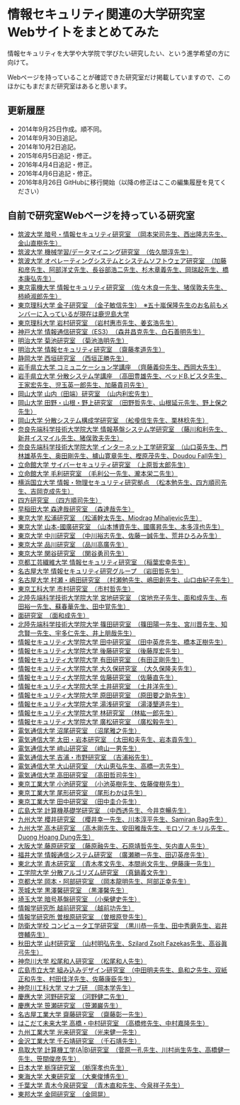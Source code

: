 # 情報セキュリティ関連の大学研究室Webサイトをまとめてみた
情報セキュリティを大学や大学院で学びたい研究したい、という進学希望の方に向けて。

Webページを持っていることが確認できた研究室だけ掲載していますので、このほかにもまだまだ研究室はあると思います。

## 更新履歴
* 2014年9月25日作成。順不同。
* 2014年9月30日追記。
* 2014年10月2日追記。
* 2015年6月5日追記・修正。
* 2016年4月4日追記・修正。
* 2016年4月6日追記・修正。
* 2016年8月26日 GitHubに移行開始（以降の修正はここの編集履歴を見てください）

## 自前で研究室Webページを持っている研究室


* [筑波大学 暗号・情報セキュリティ研究室　（岡本栄司先生、西出隆志先生、金山直樹先生）](http://www.cipher.risk.tsukuba.ac.jp/ "")
* [筑波大学 機械学習/データマイニング研究室　（佐久間淳先生）]()
* [筑波大学 オペレーティングシステムとシステムソフトウェア研究室　（加藤和彦先生、阿部洋丈先生、長谷部浩二先生、杉木章義先生、岡瑞起先生、橋本康弘先生）]()
* [東京電機大学 情報セキュリティ研究室　（佐々木良一先生、猪俣敦夫先生、柿崎淑郎先生）]()
* [東京理科大学 金子研究室　（金子敏信先生）　※五十嵐保隆先生のお名前もメンバーに入っているが現在は鹿児島大学]()
* [東京理科大学 岩村研究室　（岩村惠市先生、姜玄浩先生）]()
* [神戸大学 情報通信研究室（ES3）　（森井昌克先生、白石善明先生）]()
* [明治大学 菊池研究室　（菊池浩明先生）]()
* [明治大学 情報セキュリティ研究室　（齋藤孝道先生）]()
* [静岡大学 西垣研究室　（西垣正勝先生）]()
* [岩手県立大学 コミュニケーション学講座　（齊藤義仰先生、西岡大先生）]()
* [岩手県立大学 分散システム学講座　（高田豊雄先生、ベッドB.ビスタ先生、王家宏先生、児玉英一郎先生、加藤貴司先生）]()
* [岡山大学 山内（田端）研究室　（山内利宏先生）]()
* [岡山大学 田野・山根・野上研究室　（田野哲先生、山根延元先生、野上保之先生）]()
* [岡山大学 分散システム構成学研究室　（舩曵信生先生、栗林稔先生）]()
* [奈良先端科学技術大学院大学 情報基盤システム学研究室　（藤川和利先生、新井イスマイル先生、猪俣敦夫先生）]()
* [奈良先端科学技術大学院大学 インターネット工学研究室　（山口英先生、門林雄基先生、奥田剛先生、櫨山寛章先生、樫原茂先生、Doudou Fall先生）]()
* [立命館大学 サイバーセキュリティ研究室　（上原哲太郎先生）]()
* [立命館大学 毛利研究室　（毛利公一先生、瀧本栄二先生）]()
* [横浜国立大学 情報・物理セキュリティ研究拠点　（松本勉先生、四方順司先生、吉岡克成先生）]()
* [四方研究室　（四方順司先生）]()
* [早稲田大学 森達哉研究室　（森達哉先生）]()
* [東京大学 松浦研究室　（松浦幹太先生、Miodrag Mihaljevic先生）]()
* [東京大学 山本-國廣研究室　（山本博資先生、國廣昇先生、本多淳也先生）]()
* [東京大学 中川研究室　（中川裕志先生、佐藤一誠先生、荒井ひろみ先生）]()
* [東京大学 品川研究室　（品川高廣先生）]()
* [東京大学 関谷研究室　（関谷勇司先生）]()
* [京都工芸繊維大学 情報セキュリティ研究室　（稲葉宏幸先生）]()
* [名古屋大学 情報セキュリティ研究グループ　（岩田哲先生）]()
* [名古屋大学 村瀬・嶋田研究室　（村瀬勉先生、嶋田創先生、山口由紀子先生）]()
* [東京工科大学 市村研究室　（市村哲先生）]()
* [北陸先端科学技術大学院大学 宮地研究室　（宮地充子先生、面和成先生、布田裕一先生、蘇春華先生、田中覚先生）]()
* [面研究室　（面和成先生）]()
* [北陸先端科学技術大学院大学 篠田研究室　（篠田陽一先生、宮川晋先生、知念賢一先生、宇多仁先生、井上朋哉先生）]()
* [情報セキュリティ大学院大学 田中研究室　（田中英彦先生、橋本正樹先生）]()
* [情報セキュリティ大学院大学 後藤研究室　（後藤厚宏先生）]()
* [情報セキュリティ大学院大学 有田研究室　（有田正剛先生）]()
* [情報セキュリティ大学院大学 大久保研究室　（大久保隆夫先生）]()
* [情報セキュリティ大学院大学 佐藤研究室　（佐藤直先生）]()
* [情報セキュリティ大学院大学 土井研究室　（土井洋先生）]()
* [情報セキュリティ大学院大学 原田研究室　（原田要之助先生）]()
* [情報セキュリティ大学院大学 湯浅研究室　（湯淺墾道先生）]()
* [情報セキュリティ大学院大学 林研究室　（林紘一郎先生）]()
* [情報セキュリティ大学院大学 廣松研究室　（廣松毅先生）]()
* [電気通信大学 沼尾研究室　（沼尾雅之先生）]()
* [電気通信大学 太田・岩本研究室　（太田和夫先生、岩本貢先生）]()
* [電気通信大学 﨑山研究室　（﨑山一男先生）]()
* [電気通信大学 吉浦・市野研究室　（吉浦裕先生）]()
* [電気通信大学 大山研究室　（大山恵弘先生、高橋一志先生）]()
* [電気通信大学 高田研究室　（高田哲司先生）]()
* [東京工業大学 小池研究室　（小池英樹先生、佐藤俊樹先生）]()
* [東京工業大学 尾形研究室　（尾形わかは先生）]()
* [東京工業大学 田中研究室　（田中圭介先生）]()
* [広島大学 計算機基礎学研究室　（中西透先生、今井克暢先生）]()
* [九州大学 櫻井研究室　（櫻井幸一先生、川本淳平先生、Samiran Bag先生）]()
* [九州大学 高木研究室　（高木剛先生、安田雅哉先生、モロゾフ キリル先生、Duong Hoang Dung先生）]()
* [大阪大学 藤原研究室　（藤原融先生、石原靖哲先生、矢内直人先生）]()
* [福井大学 情報通信システム研究室　（廣瀬勝一先生、田辺英彦先生）]()
* [東北大学 青木研究室　（青木孝文先生、本間尚文先生、伊藤康一先生）]()
* [工学院大学 分散アルゴリズム研究室　（真鍋義文先生）]()
* [京都大学 岡本・阿部研究室　（岡本龍明先生、阿部正幸先生）]()
* [茨城大学 黒澤馨研究室　（黒澤馨先生）]()
* [埼玉大学 暗号基盤研究室　（小柴健史先生）]()
* [情報学研究所 越前研究室　（越前功先生）]()
* [情報学研究所 曽根原研究室　（曽根原登先生）]()
* [防衛大学校 コンピュータ工学研究室　（黒川恭一先生、田中秀磨先生、岩井啓輔先生）]()
* [秋田大学 山村研究室　（山村明弘先生、Szilard Zsolt Fazekas先生、高谷眞弓先生）]()
* [神奈川大学 松尾和人研究室　（松尾和人先生）]()
* [広島市立大学 組み込みデザイン研究室　（中田明夫先生、島和之先生、双紙正和先生、村田佳洋先生、佐藤康臣先生）]()
* [神奈川工科大学 マナブ研　（岡本学先生）]()
* [慶應大学 河野研究室　（河野健二先生）]()
* [慶應大学 笹瀬研究室　（笹瀬巌先生）]()
* [名古屋工業大学 齋藤研究室　（齋藤彰一先生）]()
* [はこだて未来大学 高橋・中村研究室　（高橋修先生、中村嘉隆先生）]()
* [九州工業大学 光来研究室　（光来健一先生）]()
* [金沢工業大学 千石靖研究室　（千石靖先生）]()
* [鳥取大学 計算機工学(A|B)研究室　（菅原一孔先生、川村尚生先生、高橋健一先生、笹間俊彦先生）]()
* [日本大学 栃窪研究室　（栃窪孝也先生）]()
* [東海大学 大東研究室　（大東俊博先生）]()
* [千葉大学 青木今泉研究室　（青木直和先生、今泉祥子先生）]()
* [東邦大学 金岡研究室　（金岡晃）]()
